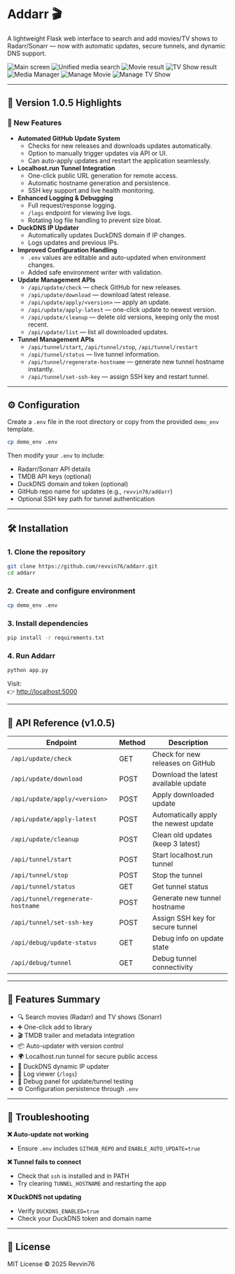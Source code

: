 # Addarr 🎬  
A lightweight Flask web interface to search and add movies/TV shows to Radarr/Sonarr — now with automatic updates, secure tunnels, and dynamic DNS support.

![Main screen](/static/images/Screenshot1.png) ![Unified media search](/static/images/Screenshot2.png) ![Movie result](/static/images/Screenshot3.png)
![TV Show result](/static/images/Screenshot4.png) ![Media Manager](/static/images/Screenshot5.png) ![Manage Movie](/static/images/Screenshot4.png) ![Manage TV Show](/static/images/Screenshot5.png) 

---

## 🚀 Version 1.0.5 Highlights

### 🧩 New Features
- **Automated GitHub Update System**
  - Checks for new releases and downloads updates automatically.
  - Option to manually trigger updates via API or UI.
  - Can auto-apply updates and restart the application seamlessly.
- **Localhost.run Tunnel Integration**
  - One-click public URL generation for remote access.
  - Automatic hostname generation and persistence.
  - SSH key support and live health monitoring.
- **Enhanced Logging & Debugging**
  - Full request/response logging.
  - `/logs` endpoint for viewing live logs.
  - Rotating log file handling to prevent size bloat.
- **DuckDNS IP Updater**
  - Automatically updates DuckDNS domain if IP changes.
  - Logs updates and previous IPs.
- **Improved Configuration Handling**
  - `.env` values are editable and auto-updated when environment changes.
  - Added safe environment writer with validation.
- **Update Management APIs**
  - `/api/update/check` — check GitHub for new releases.
  - `/api/update/download` — download latest release.
  - `/api/update/apply/<version>` — apply an update.
  - `/api/update/apply-latest` — one-click update to newest version.
  - `/api/update/cleanup` — delete old versions, keeping only the most recent.
  - `/api/update/list` — list all downloaded updates.
- **Tunnel Management APIs**
  - `/api/tunnel/start`, `/api/tunnel/stop`, `/api/tunnel/restart`
  - `/api/tunnel/status` — live tunnel information.
  - `/api/tunnel/regenerate-hostname` — generate new tunnel hostname instantly.
  - `/api/tunnel/set-ssh-key` — assign SSH key and restart tunnel.

---

## ⚙️ Configuration

Create a `.env` file in the root directory or copy from the provided `demo_env` template.

```bash
cp demo_env .env
```

Then modify your `.env` to include:
- Radarr/Sonarr API details
- TMDB API keys (optional)
- DuckDNS domain and token (optional)
- GitHub repo name for updates (e.g., `revvin76/addarr`)
- Optional SSH key path for tunnel authentication

---

## 🛠 Installation

### 1. Clone the repository
```bash
git clone https://github.com/revvin76/addarr.git
cd addarr
```

### 2. Create and configure environment
```bash
cp demo_env .env
```

### 3. Install dependencies
```bash
pip install -r requirements.txt
```

### 4. Run Addarr
```bash
python app.py
```

Visit:  
👉 [http://localhost:5000](http://localhost:5000)

---

## 🧠 API Reference (v1.0.5)

| Endpoint | Method | Description |
|-----------|---------|-------------|
| `/api/update/check` | GET | Check for new releases on GitHub |
| `/api/update/download` | POST | Download the latest available update |
| `/api/update/apply/<version>` | POST | Apply downloaded update |
| `/api/update/apply-latest` | POST | Automatically apply the newest update |
| `/api/update/cleanup` | POST | Clean old updates (keep 3 latest) |
| `/api/tunnel/start` | POST | Start localhost.run tunnel |
| `/api/tunnel/stop` | POST | Stop the tunnel |
| `/api/tunnel/status` | GET | Get tunnel status |
| `/api/tunnel/regenerate-hostname` | POST | Generate new tunnel hostname |
| `/api/tunnel/set-ssh-key` | POST | Assign SSH key for secure tunnel |
| `/api/debug/update-status` | GET | Debug info on update state |
| `/api/debug/tunnel` | GET | Debug tunnel connectivity |

---

## 🧩 Features Summary
- 🔍 Search movies (Radarr) and TV shows (Sonarr)
- ➕ One-click add to library
- 🎬 TMDB trailer and metadata integration
- 📦 Auto-updater with version control
- 🌍 Localhost.run tunnel for secure public access
- 🦆 DuckDNS dynamic IP updater
- 🧾 Log viewer (`/logs`)
- 🧠 Debug panel for update/tunnel testing
- ⚙️ Configuration persistence through `.env`

---

## 🧰 Troubleshooting

**❌ Auto-update not working**  
- Ensure `.env` includes `GITHUB_REPO` and `ENABLE_AUTO_UPDATE=true`

**❌ Tunnel fails to connect**  
- Check that `ssh` is installed and in PATH  
- Try clearing `TUNNEL_HOSTNAME` and restarting the app

**❌ DuckDNS not updating**  
- Verify `DUCKDNS_ENABLED=true`  
- Check your DuckDNS token and domain name

---

## 🧾 License
MIT License © 2025 Revvin76
